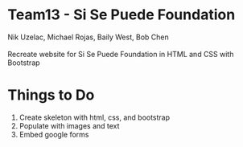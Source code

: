 # Team13 - Si Se Puede Foundation
Nik Uzelac, Michael Rojas, Baily West, Bob Chen
</br></br>
Recreate website for Si Se Puede Foundation in HTML and CSS with Bootstrap

# Things to Do
1. Create skeleton with html, css, and bootstrap
2. Populate with images and text
3. Embed google forms
